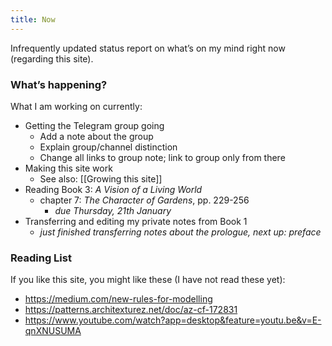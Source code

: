 ```yaml
---
title: Now
---
```


Infrequently updated status report on what’s on my mind right now (regarding this site).

### What’s happening?
What I am working on currently:

* Getting the Telegram group going
	* Add a note about the group
	* Explain group/channel distinction
	* Change all links to group note; link to group only from there
* Making this site work
	* See also: [[Growing this site]]
* Reading Book 3: _A Vision of a Living World_
	* chapter 7: _The Character of Gardens_, pp. 229-256
		* *due Thursday, 21th January*
* Transferring and editing my private notes from Book 1
	* *just finished transferring notes about the prologue, next up: preface*

### Reading List
If you like this site, you might like these (I have not read these yet):

* <https://medium.com/new-rules-for-modelling>
* <https://patterns.architexturez.net/doc/az-cf-172831>
* https://www.youtube.com/watch?app=desktop&feature=youtu.be&v=E-qnXNUSUMA